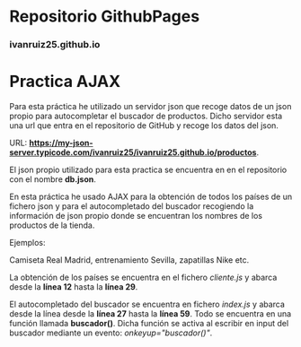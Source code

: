 # Repositorio GithubPages
### ivanruiz25.github.io

# Practica AJAX

Para esta práctica he utilizado un servidor json que recoge datos de un json propio para autocompletar el buscador de productos.
Dicho servidor esta una url que entra en el repositorio de GitHub y recoge los datos del json.

URL: **https://my-json-server.typicode.com/ivanruiz25/ivanruiz25.github.io/productos**.

El json propio utilizado para esta practica se encuentra en en el repositorio con el nombre **db.json**.

En esta práctica he usado AJAX para la obtención de todos los países de un fichero json y para el autocompletado del buscador recogiendo la información de json propio donde se encuentran los nombres de los productos de la tienda.

Ejemplos:

Camiseta Real Madrid, entrenamiento Sevilla, zapatillas Nike etc.

La obtención de los países se encuentra en el fichero *cliente.js* y abarca desde la **línea 12** hasta la **línea 29**.

El autocompletado del buscador se encuentra en fichero *index.js* y abarca desde la línea desde la **línea 27** hasta la **línea 59**. Todo se encuentra en una función llamada **buscador()**. Dicha función se activa al escribir en input del buscador mediante un evento: *onkeyup="buscador()"*.
